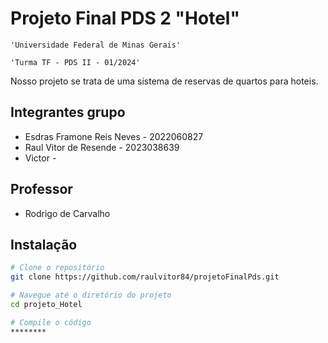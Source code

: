 # Projeto Final PDS 2 "Hotel"

    'Universidade Federal de Minas Gerais'

    'Turma TF - PDS II - 01/2024'

Nosso projeto se trata de uma sistema de reservas de quartos para hoteis.

## Integrantes grupo

* Esdras Framone Reis Neves - 2022060827
* Raul Vitor de Resende - 2023038639
* Victor - 

## Professor

* Rodrigo de Carvalho

## Instalação



```bash
# Clone o repositório
git clone https://github.com/raulvitor84/projetoFinalPds.git

# Navegue até o diretório do projeto
cd projeto_Hotel

# Compile o código
********

